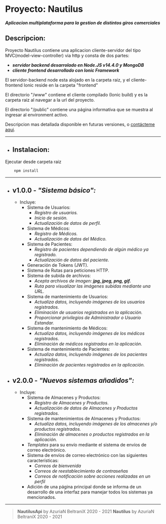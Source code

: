 # **Proyecto: Nautilus**

**_Aplicacion multiplataforma para la gestion de distintos giros comerciales_**

 ## Descripcion:
Proyecto Nautilus contiene una aplicacion cliente-servidor del tipo MVC(model-view-controller) via http y consta de dos partes:

* **_servidor backend desarrolado en Node.JS v14.4.0 y MongoDB_**
* **_cliente frontend desarrollado con Ionic Framework_** 


El servidor-backend node esta alojado en la carpeta raiz, y el cliente-frontend Ionic reside en la carpeta "frontend"

El directorio "/www" contiene el cliente compilado (Ionic build) y es la carpeta raiz al navegar a la url del proyecto.

El directorio "/public" contiene una página informativa que se muestra al ingresar al environment activo.

Descripcion mas detallada disponible en futuras versiones, o [contácteme aqui](azbel.apps@gmail.com).

---

* ## Instalacion:
Ejecutar desde carpeta raiz
```
    npm install
```

---

* ## **v1.0.0 - _"Sistema básico":_**
    * Incluye:
        * Sistema de Usuarios:
            * _Registro de usuarios._
            * _Inicio de sesión._
            * _Actualización de datos de perfil._
        * Sistema de Médicos:
            * _Registro de Médicos._
            * _Actualización de datos del Médico._
        * Sistema de Pacientes:
            * _Registro de pacientes dependiendo de algún médico ya registrado._
            * _Actualización de datos del paciente._
        * Generación de Tokens (JWT).
        * Sistema de Rutas para peticiones HTTP.
        * Sistema de subida de archivos:
            * _Acepta archivos de imagen: **jpg, jpeg, png, gif.**_
            * _Ruta para visualizar las imágenes subidas mediante una URL._
        * Sistema de mantenimiento de Usuarios:
            * _Actualiza datos, incluyendo imágenes de los usuarios registrados._
            * _Eliminación de usuarios registrados en la aplicación._
            * _Proporcionar privilegios de Administrador o Usuario Estandar._
        * Sistema de mantenimiento de Médicos:
            * _Actualiza datos, incluyendo imágenes de los médicos registrados._
            * _Eliminación de médicos registrados en la aplicación._
        * Sistema de mantenimiento de Pacientes:
            * _Actualiza datos, incluyendo imágenes de los pacientes registrados._
            * _Eliminación de pacientes registrados en la aplicación._

* ## **v2.0.0 - _"Nuevos sistemas añadidos":_**
    * Incluye:
        * Sistema de Almacenes y Productos:
            * _Registro de Almacenes y Productos._
            * _Actualización de datos de Almacenes y Productos registrados._
        * Sistema de mantenimientos de Almacenes y Productos:
            * _Actualiza datos, incluyendo imágenes de los almacenes y/o productos registrados._
            * _Eliminación de almacenes o productos registrados en la aplicación._
        * _Templates_ para su envío mediante el sistema de envíos de correo electrónico.
        * Sistema de envíos de correo electrónico con las siguientes características:
            * _Correos de bienvenida_
            * _Correos de reestablecimiento de contraseñas_
            * _Correos de notificación sobre acciones realizadas en un perfil_
        * Adición de una página principal donde se informa de un desarrollo de una interfaz para manejar todos los sistemas ya mencionados.

---

> **NautilusApi** by AzuriaN BeltraniX 2020 - 2021
> **Nautilus** by AzuriaN BeltraniX 2020 - 2021